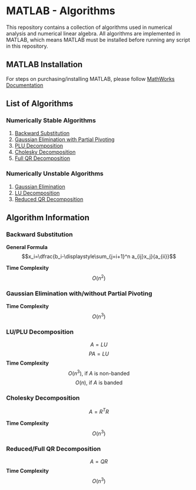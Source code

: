 # MATLAB - Algorithms

This repository contains a collection of algorithms used in numerical analysis
and numerical linear algebra. All algorithms are implemented in MATLAB, which means MATLAB must be installed
before running any script in this repository.

## MATLAB Installation
For steps on purchasing/installing MATLAB, please follow [MathWorks Documentation](https://www.mathworks.com/help/install/install-products.html)

## List of Algorithms
### Numerically Stable Algorithms
1. [Backward Substitution](backward_substitution.m)
1. [Gaussian Elimination with Partial Pivoting](ge_partial_pivoting.m)
1. [PLU Decomposition](plu_decomposition.m)
1. [Cholesky Decomposition](cholesky_decomposition.m)
1. [Full QR Decomposition](full_qr_decomposition.m)


### Numerically Unstable Algorithms
1. [Gaussian Elimination ](gaussian_elimination.m)
1. [LU Decomposition](lu_decomposition.m)
1. [Reduced QR Decomposition](reduced_qr_decomposition.m)

## Algorithm Information

### Backward Substitution 
**General Formula**
$$x_i=\dfrac{b_i-\displaystyle\sum_{j=i+1}^n a_{ij}x_j}{a_{ii}}$$

**Time Complexity**
$$O(n^2)$$

### Gaussian Elimination with/without Partial Pivoting
**Time Complexity**
$$O(n^3)$$

### LU/PLU Decomposition
$$A=LU$$
$$PA=LU$$
**Time Complexity**
$$O(n^3)\text{, if }A\text{ is non-banded}$$
$$O(n)\text{, if }A\text{ is banded}$$

### Cholesky Decomposition
$$A=R^TR$$


**Time Complexity**
$$O(n^3)$$

### Reduced/Full QR Decomposition
$$A=QR$$
**Time Complexity**
$$O(n^3)$$
